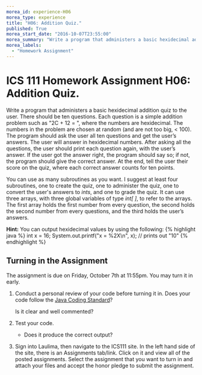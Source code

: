 ```yaml
---
morea_id: experience-H06
morea_type: experience
title: "H06: Addition Quiz."
published: True
morea_start_date: "2016-10-07T23:55:00"
morea_summary: "Write a program that administers a basic hexidecimal addition quiz."
morea_labels: 
  - "Homework Assignment"
---
```


# ICS 111 Homework Assignment H06: Addition Quiz.

Write a program that administers a basic hexidecimal addition quiz to the user. There should be ten questions. Each question is a simple addition problem such as "2C + 12 = ", where the numbers are hexidecimal. The numbers in the problem are chosen at random (and are not too big, < 100). The program should ask the user all ten questions and get the user’s answers. The user will answer in hexidecimal numbers. After asking all the questions, the user should print each question again, with the user’s answer. If the user got the answer right, the program should say so; if not, the program should give the correct answer. At the end, tell the user their score on the quiz, where each correct answer counts for ten points.

You can use as many subroutines as you want. I suggest at least four subroutines, one to create the quiz, one to administer the quiz, one to convert the user's answers to *ints*, and one to grade the quiz. It can use three arrays, with three global variables of type *int[ ]*, to refer to the arrays. The first array holds the first number from every question, the second holds the second number from every questions, and the third holds the user’s answers.

**Hint:** You can output hexidecimal values by using the following:
{% highlight java %}
int x = 16;
System.out.printf("x = %2X\n", x); // prints out "10"
{% endhighlight %}

## Turning in the Assignment

The assignment is due on Friday, October 7th at 11:55pm. You may turn it in early. 

1. Conduct a personal review of your code before turning it in. Does your code follow the [Java Coding Standard](../references/reading-java-coding-standard.html)?

   Is it clear and well commented?

2. Test your code.

    * Does it produce the correct output? 

3. Sign into Laulima, then navigate to the ICS111 site. In the left hand side of the site, there is an Assignments tab/link.  Click on it and view all of the posted assignments. Select the assignment that you want to turn in and attach your files and accept the honor pledge to submit the assignment.
  

